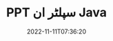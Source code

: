 ---
############################# Static ############################
layout: "auto-gen-merger"
date: 2022-11-11T07:36:20
draft: false
otherformats: tex vdx vsdm vsdx vssm vssx vstm vstx vsx vtx xlam xls xlsb xlsm xlsx xlt

############################# Head ############################
head_title: "PPT کو Java میں متعدد فائلوں میں تقسیم کریں"
head_description: "دستاویزات کے انضمام API کا استعمال کرتے ہوئے صفحہ نمبر، صفحہ کے وقفوں، مساوی یا طاق صفحات کی بنیاد پر ایک PPT فائل کو کئی فائلوں میں تقسیم کریں۔"

############################# Header ############################
title: "PPT سپلٹر ان Java"
description: "Java کوڈ کی چند لائنوں کے ساتھ PPT کو تقسیم کریں۔"
bg_image: "https://cms.admin.containerize.com/templates/aspose/App_Themes/V3/images/bg/header1.png"
bg_overlay: false
button:
    enable: true
    icon: "fas fa-arrow-down"
    label: "مفت ٹرائل ڈاؤن لوڈ کریں۔"
    link: "https://downloads.groupdocs.com/merger/java"

############################# SubMenu ############################
submenu:
    enable: true

    left:
        img_alt: "GroupDocs.Merger for Java"
        image: "https://cms.admin.containerize.com/templates/groupdocs/images/product-logos/90x90-noborder/groupdocs-merger-java.png"
        product: "GroupDocs.Merger"
        platform: "Java"

    middle:
        button:

            # button loop
            - link: "https://apireference.groupdocs.com/merger/java"
              text: "API حوالہ"

            # button loop
            - link: "https://github.com/groupdocs-merger"
              text: "کوڈ کی مثالیں۔"

            # button loop
            - link: "https://products.groupdocs.app/merger/family"
              text: "لائیو ڈیمو"

            # button loop
            - link: "https://purchase.groupdocs.com/pricing/merger/java"
              text: "قیمتوں کا تعین"

    right:
        link_download: "https://downloads.groupdocs.com/merger"
        link_learn: "https://docs.groupdocs.com/merger/java"
        link_buy: "https://purchase.groupdocs.com"

############################# About ############################
about:
    enable: true
    title: "GroupDocs.Merger for Java API کے بارے میں"
    content: |
        [GroupDocs.Merger for Java](/ur/merger/java/) لائبریری PDF، Microsoft Office (Word, Excel, پاورپوائنٹ، OneNote)، OpenDocument، HTML، تصاویر اور بہت سے دوسرے Java ایپلیکیشنز کے اندر۔ کوڈ کی صرف چند سطریں جوڑ کر، دستاویزات کے کئی آپریشنز انجام دیں جیسے کہ منتقل، ہٹانا، گھمانا، تبادلہ کرنا، نکالنا یا دستاویزات کے اندر موجود صفحات کا رخ تبدیل کرنا۔ دستاویزات کو ضم کرنے والا API صفحہ پر دستاویز کے ڈھانچے، فارمیٹنگ اور مواد کا تجزیہ کرنے کے لیے دستاویز کے صفحات کو بطور تصویر دیکھنے کی حمایت کرتا ہے۔
        
        GroupDocs.Merger API کارپوریٹ حل کے لیے ایک صحیح انتخاب ہے جس کے لیے فائل کو تقسیم کرنے والی خصوصیات کی ضرورت ہے۔ یہ APIs تمام بڑے آپریٹنگ سسٹمز اور پلیٹ فارمز بشمول J2SE 7.0 (1.7), J2SE 8.0 (1.8), Java 10 پر اچھی طرح سے تعاون یافتہ ہیں۔

############################# Steps ############################
steps:
    enable: true
    title_left: "PPT فائل کو Java میں صفحات کے لحاظ سے تقسیم کریں"
    content_left: |
        [GroupDocs.Merger for Java](/ur/merger/java/) Java ڈویلپرز کے لیے ایک PPT فائل کو متعدد نتیجہ خیز فائلوں میں تقسیم کرنا آسان بناتا ہے۔ چند آسان اقدامات.
        
        * آؤٹ پٹ فائلز پاتھ فارمیٹ کے ساتھ **SplitOptions** کو شروع کریں۔
        * **انضمام** کی نئی مثال بنائیں اور ماخذ دستاویز کا راستہ بطور کنسٹرکٹر پیرامیٹر پاس کریں۔
        * نتیجہ خیز دستاویزات کو محفوظ کرنے کے لیے **split** کو کال کریں اور **SplitOptions** آبجیکٹ پاس کریں۔

    title_right: "سسٹم کے تقاضے"
    content_right: |
        GroupDocs.Merger for Java APIs تمام بڑے پلیٹ فارمز اور آپریٹنگ سسٹمز پر تعاون یافتہ ہیں۔ ذیل کے کوڈ پر عمل کرنے سے پہلے، براہ کرم یقینی بنائیں کہ آپ کے سسٹم پر درج ذیل شرائط انسٹال ہیں۔

        * آپریٹنگ سسٹمز: مائیکروسافٹ ونڈوز، لینکس، میک او ایس
        * ترقیاتی ماحول: NetBeans, IntelliJ IDEA, Eclipse
        * فریم ورکس: J2SE 7.0 (1.7), J2SE 8.0 (1.8), Java 10
        * GroupDocs.Merger for Java کا تازہ ترین ورژن [Maven](https://repository.groupdocs.com/webapp/#/artifacts/browse/tree/General/repo/com/groupdocs/groupdocs-merger) سے ڈاؤن لوڈ کریں۔
         
    code: |
     {{% merger/additional-styles %}}
     {{< merger/code-merger title="Java مثال کوڈ کا استعمال کرتے ہوئے PPT فائل کو کیسے تقسیم کیا جائے۔">}}

        ```java    
        // جاوا API کے لیے GroupDocs.Merger کا استعمال کرتے ہوئے PPT فائل کو تقسیم کریں۔
        String filePath = "input.ppt";
        String filePathOut = "output.ppt";
        
        // آؤٹ پٹ فائلز پاتھ فارمیٹ کے ساتھ SplitOptions کلاس شروع کریں۔
        SplitOptions splitOptions = new SplitOptions(filePathOut, new int[] { 3, 6, 8 });

        // ان پٹ PPT دستاویز کے ساتھ فوری انضمام
        Merger merger = new Merger(filePath);

        // اسپلٹ میتھڈ کو کال کریں اور نتیجہ خیز دستاویزات کو بچانے کے لیے SplitOptions آبجیکٹ پاس کریں۔
        merger.split(splitOptions);
        ```
     {{< /merger/code-merger >}}

############################# Demos ############################
demos:
    enable: true
    title: "لائیو ڈیمو - تقسیم PPT فائل آن لائن"
    content: |
       [GroupDocs.Merger Live Demos](https://products.groupdocs.app/splitter/ppt) ویب سائٹ پر جا کر ابھی PPT فائل کو تقسیم کریں۔
       لائیو ڈیمو کے درج ذیل فوائد ہیں۔
        
############################# About Formats ############################
about_formats:
    enable: true

############################# More Formats ############################
more_formats:
    enable: true
    title: "دیگر فارمیٹس کی فائل کو تقسیم کریں۔"
    content: |
        فائل فارمیٹس اور امیجز کے لیے Java دستاویزات کا انضمام اور تقسیم API۔ ذیل میں بیان کردہ کچھ مشہور فائل فارمیٹس کو تقسیم کریں۔

############################# Back to top ###############################
back_to_top:
    enable: true
---